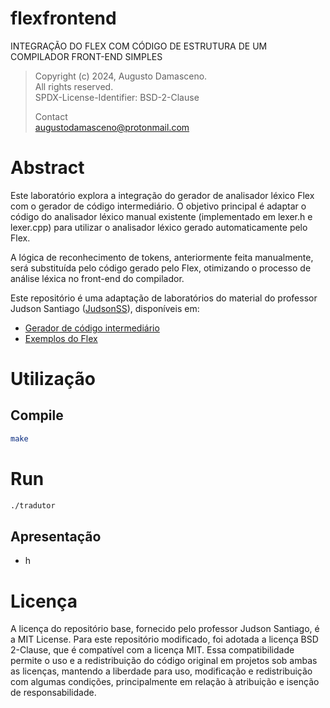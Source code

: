 # flexfrontend
INTEGRAÇÃO DO FLEX COM CÓDIGO DE ESTRUTURA DE UM COMPILADOR FRONT-END SIMPLES

> Copyright (c) 2024, Augusto Damasceno.  
> All rights reserved.   
> SPDX-License-Identifier: BSD-2-Clause  
>
> Contact  
> [augustodamasceno@protonmail.com](mailto:augustodamasceno@protonmail.com)


# Abstract

Este laboratório explora a integração do gerador de analisador léxico Flex com o gerador de 
código intermediário. O objetivo principal é adaptar o código 
do analisador léxico manual existente (implementado em lexer.h e lexer.cpp) para utilizar 
o analisador léxico gerado automaticamente pelo Flex.

A lógica de reconhecimento de tokens, anteriormente feita manualmente, será substituída pelo 
código gerado pelo Flex, otimizando o processo de análise léxica no front-end do compilador. 

Este repositório é uma adaptação de laboratórios do material do professor 
Judson Santiago ([JudsonSS](https://github.com/JudsonSS)), disponíveis em: 

* [Gerador de código intermediário](https://github.com/JudsonSS/Compiladores/tree/2e1b81ba859e18e938ea149d1cef2edea04dde36/Labs/Lab11)
* [Exemplos do Flex](https://github.com/JudsonSS/Compiladores/tree/2e1b81ba859e18e938ea149d1cef2edea04dde36/Labs/Lab14)

# Utilização

## Compile

```bash
make
```

# Run

```bash
./tradutor
```

## Apresentação

* h

# Licença

A licença do repositório base, fornecido pelo professor Judson Santiago, é a MIT License. 
Para este repositório modificado, foi adotada a licença BSD 2-Clause, que é compatível com a licença MIT. 
Essa compatibilidade permite o uso e a redistribuição do código original em projetos sob ambas as licenças, 
mantendo a liberdade para uso, modificação e redistribuição com algumas condições, 
principalmente em relação à atribuição e isenção de responsabilidade.
